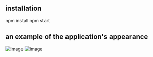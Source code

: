 ## installation
npm install
npm start
## an example of the application's appearance
![image](https://github.com/RavilMinnegaliev426/Project-Ts/assets/84266444/122845ee-4c0f-47d6-9b16-bd5da080837f)
![image](https://github.com/RavilMinnegaliev426/Project-Ts/assets/84266444/4d9bc1f4-b9f1-474b-8e82-e49d3db70275)

